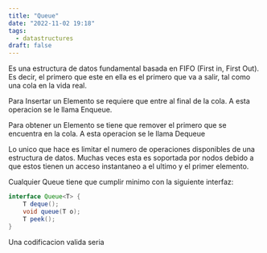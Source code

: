 ```yaml
---
title: "Queue"
date: "2022-11-02 19:18"
tags: 
  - datastructures
draft: false
---
```

Es una estructura de datos fundamental basada en FIFO (First in, First Out). Es decir, el primero que este en ella es el primero que va a salir, tal como una cola en la vida real.

Para Insertar un Elemento se requiere que entre al final de la cola. A esta operacion se le llama Enqueue.

Para obtener un Elemento se tiene que remover el primero que se encuentra en la cola. A esta operacion se le llama Dequeue

Lo unico que hace es limitar el numero de operaciones disponibles de una estructura de datos. Muchas veces esta es soportada por nodos debido a que estos tienen un acceso instantaneo a el ultimo y el primer elemento.

Cualquier Queue tiene que cumplir minimo con la siguiente interfaz:
```Java
interface Queue<T> {
	T deque();
	void queue(T o);
	T peek();
}
```

Una codificacion valida seria

```
```